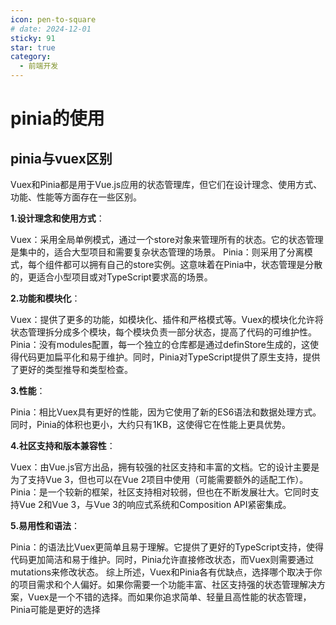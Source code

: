 ```yaml
---
icon: pen-to-square
# date: 2024-12-01
sticky: 91
star: true
category:
  - 前端开发
---
```


<!-- more -->
# pinia的使用

## pinia与vuex区别
Vuex和Pinia都是用于Vue.js应用的状态管理库，但它们在设计理念、使用方式、功能、性能等方面存在一些区别。

**1.设计理念和使用方式**：

Vuex：采用全局单例模式，通过一个store对象来管理所有的状态。它的状态管理是集中的，适合大型项目和需要复杂状态管理的场景。
Pinia：则采用了分离模式，每个组件都可以拥有自己的store实例。这意味着在Pinia中，状态管理是分散的，更适合小型项目或对TypeScript要求高的场景。

**2.功能和模块化**：

Vuex：提供了更多的功能，如模块化、插件和严格模式等。Vuex的模块化允许将状态管理拆分成多个模块，每个模块负责一部分状态，提高了代码的可维护性。
Pinia：没有modules配置，每一个独立的仓库都是通过definStore生成的，这使得代码更加扁平化和易于维护。同时，Pinia对TypeScript提供了原生支持，提供了更好的类型推导和类型检查。

**3.性能**：

Pinia：相比Vuex具有更好的性能，因为它使用了新的ES6语法和数据处理方式。同时，Pinia的体积也更小，大约只有1KB，这使得它在性能上更具优势。

**4.社区支持和版本兼容性**：

Vuex：由Vue.js官方出品，拥有较强的社区支持和丰富的文档。它的设计主要是为了支持Vue 3，但也可以在Vue 2项目中使用（可能需要额外的适配工作）。
Pinia：是一个较新的框架，社区支持相对较弱，但也在不断发展壮大。它同时支持Vue 2和Vue 3，与Vue 3的响应式系统和Composition API紧密集成。

**5.易用性和语法**：

Pinia：的语法比Vuex更简单且易于理解。它提供了更好的TypeScript支持，使得代码更加简洁和易于维护。同时，Pinia允许直接修改状态，而Vuex则需要通过mutations来修改状态。
综上所述，Vuex和Pinia各有优缺点，选择哪个取决于你的项目需求和个人偏好。如果你需要一个功能丰富、社区支持强的状态管理解决方案，Vuex是一个不错的选择。而如果你追求简单、轻量且高性能的状态管理，Pinia可能是更好的选择
